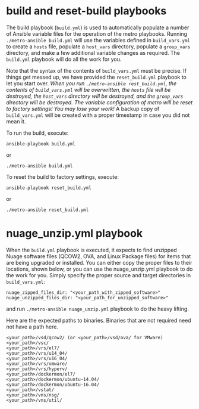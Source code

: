 # build and reset-build playbooks

The build playbook (`build.yml`) is used to automatically populate a number of Ansible variable files for the operation of the metro playbooks. Running `./metro-ansible build.yml` will use the variables defined in `build_vars.yml` to create a `hosts` file, populate a `host_vars` directory, populate a `group_vars` directory, and make a few additional variable changes as required. The `build.yml` playbook will do all the work for you.

Note that the syntax of the contents of `build_vars.yml` must be precise. If things get messed up, we have provided the `reset_build.yml` playbook to let you start over. *When you run `./metro-ansible rest_build.yml`, the contents of `build_vars.yml` will be overwritten, the `hosts` file will be destroyed, the `host_vars` directory will be destroyed, and the `group_vars` directory will be destroyed. The variable configuration of metro will be reset to factory settings! You may lose your work!* A backup copy of `build_vars.yml` will be created with a proper timestamp in case you did not mean it.

To run the build, execute:

`ansible-playbook build.yml`

or

`./metro-ansible build.yml`

To reset the build to factory settings, execute:

`ansible-playbook reset_build.yml`

or

`./metro-ansible reset_build.yml`

# nuage_unzip.yml playbook

When the `build.yml` playbook is executed, it expects to find unzipped Nuage software files (QCOW2, OVA, and Linux Package files) for items that are being upgraded or installed. You can either copy the proper files to their locations, shown below, or you can use the nuage_unzip.yml playbook to do the work for you. Simply specify the proper source and target directories in `build_vars.yml`:
```
nuage_zipped_files_dir: "<your_path_with_zipped_software>"
nuage_unzipped_files_dir: "<your_path_for_unzipped_software>"
```
and run `./metro-ansible nuage_unzip.yml` playbook to do the heavy lifting.

Here are the expected paths to binaries. Binaries that are not required need not have a path here.

```
<your_path>/vsd/qcow2/ (or <your_path>/vsd/ova/ for VMware)
<your_path>/vsc/
<your_path>/vrs/el7/
<your_path>/vrs/u14_04/
<your_path>/vrs/u16_04/
<your_path>/vrs/vmware/
<your_path>/vrs/hyperv/
<your_path>/dockermon/el7/
<your_path>/dockermon/ubuntu-14.04/
<your_path>/dockermon/ubuntu-16.04/
<your_path>/vstat/
<your_path>/vns/nsg/
<your_path>/vns/util/
```

